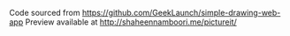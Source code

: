 Code sourced from https://github.com/GeekLaunch/simple-drawing-web-app
Preview available at http://shaheennamboori.me/pictureit/